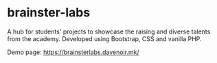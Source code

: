 # brainster-labs
A hub for students' projects to showcase the raising and diverse talents from the academy.
Developed using Bootstrap, CSS and vanilla PHP.

Demo page: https://brainsterlabs.davenoir.mk/
